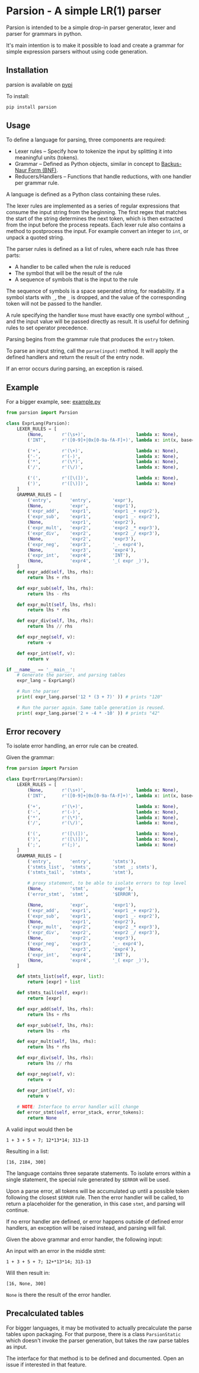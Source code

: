 Parsion - A simple LR(1) parser
===============================

Parsion is intended to be a simple drop-in parser generator, lexer and parser
for grammars in python.

It's main intention is to make it possible to load and create a grammar for
simple expression parsers without using code generation.

## Installation

parsion is available on [pypi](https://pypi.org/project/parsion/)

To install:

```sh
pip install parsion
```

## Usage

To define a language for parsing, three components are required:

  - Lexer rules – Specify how to tokenize the input by splitting it into
    meaningful units (tokens).
  - Grammar – Defined as Python objects, similar in concept to
    [Backus-Naur Form (BNF)](https://en.wikipedia.org/wiki/Backus%E2%80%93Naur_form).
  - Reducers/Handlers – Functions that handle reductions, with one handler per
    grammar rule.

A language is defined as a Python class containing these rules.

The lexer rules are implemented as a series of regular expressions that consume
the input string from the beginning. The first regex that matches the start of
the string determines the next token, which is then extracted from the input
before the process repeats. Each lexer rule also contains a method to
postprocess the input. For example convert an integer to `int`, or unpack a
quoted string.

The parser rules is defined as a list of rules, where each rule has three parts:
 - A handler to be called when the rule is reduced
 - The symbol that will be the result of the rule
 - A sequence of symbols that is the input to the rule

The sequence of symbols is a space seperated string, for readability. If a
symbol starts with `_`, the `_` is dropped, and the value of the corresponding
token will
not be passed to the handler.

A rule specifying the handler `None` must have exactly one symbol without `_`,
and the input value will be passed directly as result. It is useful for defining
rules to set operator precedence.

Parsing begins from the grammar rule that produces the `entry` token.

To parse an input string, call the `parse(input)` method. It will apply the
defined handlers and return the result of the entry node.

If an error occurs during parsing, an exception is raised.

## Example

For a bigger example, see: [example.py](example.py)

```py
from parsion import Parsion

class ExprLang(Parsion):
    LEXER_RULES = [
        (None,       r'(\s+)',                   lambda x: None),
        ('INT',      r'([0-9]+|0x[0-9a-fA-F]+)', lambda x: int(x, base=0)),

        ('+',        r'(\+)',                    lambda x: None),
        ('-',        r'(-)',                     lambda x: None),
        ('*',        r'(\*)',                    lambda x: None),
        ('/',        r'(\/)',                    lambda x: None),

        ('(',        r'([\(])',                  lambda x: None),
        (')',        r'([\)])',                  lambda x: None)
    ]
    GRAMMAR_RULES = [
        ('entry',       'entry',        'expr'),
        (None,          'expr',         'expr1'),
        ('expr_add',    'expr1',        'expr1 _+ expr2'),
        ('expr_sub',    'expr1',        'expr1 _- expr2'),
        (None,          'expr1',        'expr2'),
        ('expr_mult',   'expr2',        'expr2 _* expr3'),
        ('expr_div',    'expr2',        'expr2 _/ expr3'),
        (None,          'expr2',        'expr3'),
        ('expr_neg',    'expr3',        '_- expr4'),
        (None,          'expr3',        'expr4'),
        ('expr_int',    'expr4',        'INT'),
        (None,          'expr4',        '_( expr _)'),
    ]
    def expr_add(self, lhs, rhs):
        return lhs + rhs

    def expr_sub(self, lhs, rhs):
        return lhs - rhs

    def expr_mult(self, lhs, rhs):
        return lhs * rhs

    def expr_div(self, lhs, rhs):
        return lhs // rhs

    def expr_neg(self, v):
        return -v

    def expr_int(self, v):
        return v

if __name__ == '__main__':
    # Generate the parser, and parsing tables
    expr_lang = ExprLang()

    # Run the parser
    print( expr_lang.parse('12 * (3 + 7)' )) # prints "120"

    # Run the parser again. Same table generation is reused.
    print( expr_lang.parse('2 + -4 * -10' )) # prints "42"
```

## Error recovery

To isolate error handling, an error rule can be created.

Given the grammar:

```py
from parsion import Parsion

class ExprErrorLang(Parsion):
    LEXER_RULES = [
        (None,       r'(\s+)',                   lambda x: None),
        ('INT',      r'([0-9]+|0x[0-9a-fA-F]+)', lambda x: int(x, base=0)),

        ('+',        r'(\+)',                    lambda x: None),
        ('-',        r'(-)',                     lambda x: None),
        ('*',        r'(\*)',                    lambda x: None),
        ('/',        r'(\/)',                    lambda x: None),

        ('(',        r'([\(])',                  lambda x: None),
        (')',        r'([\)])',                  lambda x: None),
        (';',        r'(;)',                     lambda x: None)
    ]
    GRAMMAR_RULES = [
        ('entry',       'entry',        'stmts'),
        ('stmts_list',  'stmts',        'stmt _; stmts'),
        ('stmts_tail',  'stmts',        'stmt'),

        # proxy statement, to be able to isolate errors to top level
        (None,          'stmt',         'expr'),
        ('error_stmt',  'stmt',         '$ERROR'),

        (None,          'expr',         'expr1'),
        ('expr_add',    'expr1',        'expr1 _+ expr2'),
        ('expr_sub',    'expr1',        'expr1 _- expr2'),
        (None,          'expr1',        'expr2'),
        ('expr_mult',   'expr2',        'expr2 _* expr3'),
        ('expr_div',    'expr2',        'expr2 _/ expr3'),
        (None,          'expr2',        'expr3'),
        ('expr_neg',    'expr3',        '_- expr4'),
        (None,          'expr3',        'expr4'),
        ('expr_int',    'expr4',        'INT'),
        (None,          'expr4',        '_( expr _)'),
    ]

    def stmts_list(self, expr, list):
        return [expr] + list

    def stmts_tail(self, expr):
        return [expr]

    def expr_add(self, lhs, rhs):
        return lhs + rhs

    def expr_sub(self, lhs, rhs):
        return lhs - rhs

    def expr_mult(self, lhs, rhs):
        return lhs * rhs

    def expr_div(self, lhs, rhs):
        return lhs // rhs

    def expr_neg(self, v):
        return -v

    def expr_int(self, v):
        return v
        
    # NOTE: Interface to error handler will change
    def error_stmt(self, error_stack, error_tokens):
        return None
```

A valid input would then be
```
1 + 3 + 5 + 7; 12*13*14; 313-13
```

Resulting in a list:
```
[16, 2184, 300]
```

The language contains three separate statements. To isolate errors within a
single statement, the special rule generated by `$ERROR` will be used.

Upon a parse error, all tokens will be accumulated up until a possible token
following the closest `$ERROR` rule. Then the error handler will be called,
to return a placeholder for the generation, in this case `stmt`, and parsing
will continue.

If no error handler are defined, or error happens outside of defined error
handlers, an exception will be raised instead, and parsing will fail.

Given the above grammar and error handler, the following input:


An input with an error in the middle stmt:
```
1 + 3 + 5 + 7; 12+*13*14; 313-13
```

Will then result in:
```
[16, None, 300]
```

`None` is there the result of the error handler.

## Precalculated tables

For bigger languages, it may be motivated to actually precalculate the parse
tables upon packaging. For that purpose, there is a class `ParsionStatic` which
doesn't invoke the parser generation, but takes the raw parse tables as input.

The interface for that method is to be defined and documented. Open an issue if
interested in that feature.
